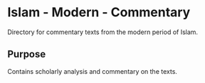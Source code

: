 # Islam - Modern - Commentary

Directory for commentary texts from the modern period of Islam.

## Purpose
Contains scholarly analysis and commentary on the texts.
